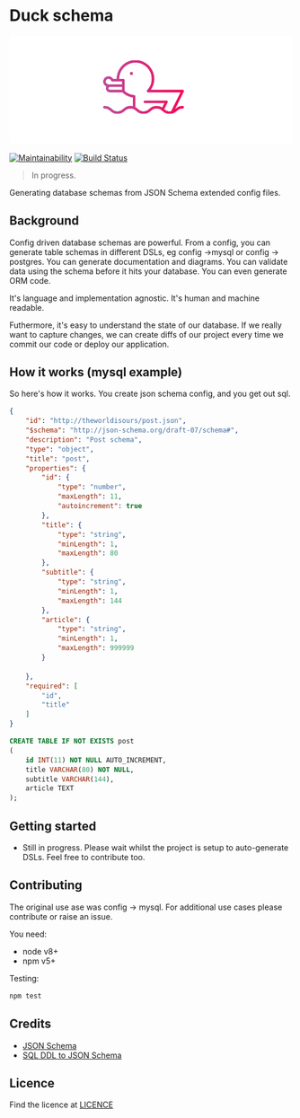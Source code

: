 <!--
  Title: Duck Schema
  Description: Generating database schemas from JSON Schema extended config files
  Author: Gemma Black
  -->

# Duck schema

![](./docs/assets/duck-schema.png)

[![Maintainability](https://api.codeclimate.com/v1/badges/e1ab9814c0ce1fbd3c17/maintainability)](https://codeclimate.com/github/gemmadlou/duck-schema/maintainability)
[![Build Status](https://travis-ci.org/gemmadlou/duck-schema.svg?branch=master)](https://travis-ci.org/gemmadlou/duck-schema)

> In progress.

Generating database schemas from JSON Schema extended config files.

## Background

Config driven database schemas are powerful. From a config, you can generate table schemas in different DSLs, eg config ->mysql or config -> postgres. You can generate documentation and diagrams. You can validate data using the schema before it hits your database. You can even generate ORM code.

It's language and implementation agnostic. It's human and machine readable.

Futhermore, it's easy to understand the state of our database. If we really want to capture changes, we can create diffs of our project every time we commit our code or deploy our application.

## How it works (mysql example)

So here's how it works. You create json schema config, and you get out sql.

```json
{
    "id": "http://theworldisours/post.json",
    "$schema": "http://json-schema.org/draft-07/schema#",
    "description": "Post schema",
    "type": "object",
    "title": "post",
    "properties": {
        "id": {
            "type": "number",
            "maxLength": 11,
            "autoincrement": true
        },
        "title": {
            "type": "string",
            "minLength": 1,
            "maxLength": 80
        },
        "subtitle": {
            "type": "string",
            "minLength": 1,
            "maxLength": 144
        },
        "article": {
            "type": "string",
            "minLength": 1,
            "maxLength": 999999
        }
        
    },
    "required": [
        "id",
        "title"
    ]
}
```

```sql
CREATE TABLE IF NOT EXISTS post
(
    id INT(11) NOT NULL AUTO_INCREMENT,
    title VARCHAR(80) NOT NULL,
    subtitle VARCHAR(144),
    article TEXT
);
```
</table>

## Getting started

- Still in progress. Please wait whilst the project is setup to auto-generate DSLs. Feel free to contribute too.

## Contributing

The original use ase was config -> mysql. For additional use cases please contribute or raise an issue.

You need:

- node v8+
- npm v5+

Testing:

```sh
npm test
```

## Credits

- [JSON Schema](https://json-schema.org/)
- [SQL DDL to JSON Schema](https://github.com/duartealexf/sql-ddl-to-json-schema)

## Licence

Find the licence at [LICENCE](https://github.com/gemmadlou/duck-schema/blob/master/LICENSE)